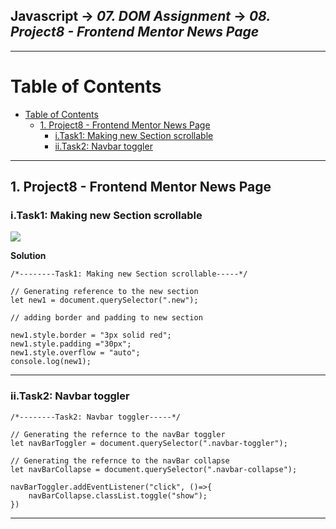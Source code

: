 ## Javascript -> <em>07. DOM Assignment</em> -> <em>08. Project8 - Frontend Mentor News Page</em> 

<hr/>

# Table of Contents
- [Table of Contents](#table-of-contents)
  - [1. Project8 - Frontend Mentor News Page](#1-project8---frontend-mentor-news-page)
    - [i.Task1: Making new Section scrollable](#itask1-making-new-section-scrollable)
    - [ii.Task2: Navbar toggler](#iitask2-navbar-toggler)

<hr/>

## 1. Project8 - Frontend Mentor News Page

### i.Task1: Making new Section scrollable

![](../00.%20Output/)

**Solution**

```
/*--------Task1: Making new Section scrollable-----*/

// Generating reference to the new section
let new1 = document.querySelector(".new");

// adding border and padding to new section

new1.style.border = "3px solid red";
new1.style.padding ="30px";
new1.style.overflow = "auto";
console.log(new1);

```

<hr/>

### ii.Task2: Navbar toggler

```
/*--------Task2: Navbar toggler-----*/

// Generating the refernce to the navBar toggler
let navBarToggler = document.querySelector(".navbar-toggler");

// Generating the refernce to the navBar collapse
let navBarCollapse = document.querySelector(".navbar-collapse");

navBarToggler.addEventListener("click", ()=>{
    navBarCollapse.classList.toggle("show");
})

```

<hr/>
